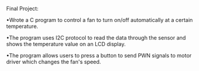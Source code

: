 Final Project:

•Wrote a C program to control a fan to turn on/off automatically at a certain temperature.

•The program uses I2C protocol to read the data through the sensor and shows the temperature value on an LCD display.

•The program allows users to press a button to send PWN signals to motor driver which changes the fan's speed.